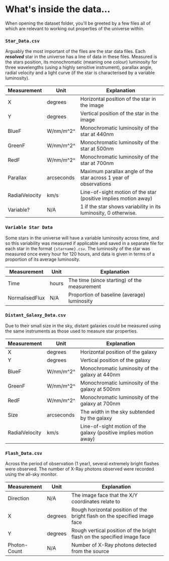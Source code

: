 # What's inside the data...

When opening the dataset folder, you'll be greeted by a few files all of which are relevant to working out properties of the universe within.

### `Star_Data.csv`
Arguably the most important of the files are the star data files. Each _**resolved**_ star in the universe has a line of data in these files. Measured is the stars position, its monochromatic (meaning one colour) luminosity for three wavelengths (using a highly sensitive instrument), parallax angle, radial velocity and a light curve (if the star is characterised by a variable luminosity). 

 Measurement | Unit | Explanation
 --- | --- | --- 
 X | degrees | Horizontal position of the star in the image
 Y | degrees | Vertical position of the star in the image
 BlueF | W/nm/m^2^ | Monochromatic luminosity of the star at 440nm
 GreenF | W/nm/m^2^ | Monochromatic luminosity of the star at 500nm
 RedF | W/nm/m^2^ | Monochromatic luminosity of the star at 700nm
 Parallax | arcseconds | Maximum parallax angle of the star across 1 year of observations
 RadialVelocity | km/s | Line-of-sight motion of the star (positive implies motion away)
 Variable? | N/A | 1 if the star shows variability in its luminosity, 0 otherwise.

### `Variable Star Data`
Some stars in the universe will have a variable luminosity across time, and so this variability was measured if applicable and saved in a separate file for each star in the format `{starname}.csv`. The luminosity of the star was measured once every hour for 120 hours, and data is given in terms of a proportion of its average luminosity. 

 Measurement | Unit | Explanation
 --- | --- | --- 
 Time | hours | The time (since starting) of the measurement
 NormalisedFlux | N/A | Proportion of baseline (average) luminosity

### `Distant_Galaxy_Data.csv`
Due to their small size in the sky, distant galaxies could be measured using the same instruments as those used to measure star properties. 

 Measurement | Unit | Explanation
 --- | --- | --- 
 X | degrees | Horizontal position of the galaxy
 Y | degrees | Vertical position of the galaxy
 BlueF | W/nm/m^2^ | Monochromatic luminosity of the galaxy at 440nm
 GreenF | W/nm/m^2^ | Monochromatic luminosity of the galaxy at 500nm
 RedF | W/nm/m^2^ | Monochromatic luminosity of the galaxy at 700nm
 Size | arcseconds | The width in the sky subtended by the galaxy
 RadialVelocity | km/s | Line-of-sight motion of the galaxy (positive implies motion away)

### `Flash_Data.csv`
Across the period of observation (1 year), several extremely bright flashes were observed. The number of X-Ray photons observed were recorded using the all-sky monitor.

 Measurement | Unit | Explanation
 --- | --- | --- 
 Direction | N/A | The image face that the X/Y coordinates relate to
 X | degrees | Rough horizontal position of the bright flash on the specified image face
 Y | degrees | Rough vertical position of the bright flash on the specified image face
 Photon-Count | N/A | Number of X-Ray photons detected from the source